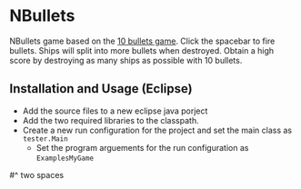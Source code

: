 # NBullets

NBullets game based on the [10 bullets game](https://www.crazygames.com/game/10-bullets-html-5). Click the spacebar to fire bullets. Ships will split into more bullets when destroyed. Obtain a high score by destroying as many ships as possible with 10 bullets.

## Installation and Usage (Eclipse)

- Add the source files to a new eclipse java porject
- Add the two required libraries to the classpath. 
- Create a new run configuration for the project and set the main class as `tester.Main`
  - Set the program arguements for the run configuration as `ExamplesMyGame`

#^ two spaces
